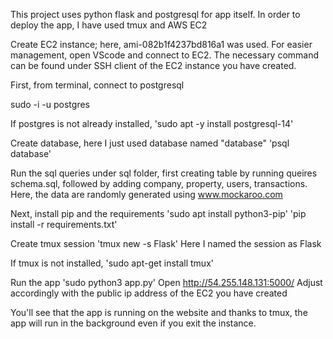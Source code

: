 This project uses python flask and postgresql for app itself.
In order to deploy the app, I have used tmux and AWS EC2

Create EC2 instance; here, ami-082b1f4237bd816a1 was used.
For easier management, open VScode and connect to EC2.
The necessary command can be found under SSH client of the EC2 instance you have created.

First, from terminal, connect to postgresql

  sudo -i -u postgres
  
If postgres is not already installed,
'sudo apt -y install postgresql-14'

Create database, here I just used database named "database"
'psql database'

Run the sql queries under sql folder,
first creating table by running queires schema.sql,
followed by adding company, property, users, transactions.
Here, the data are randomly generated using www.mockaroo.com

Next, install pip and the requirements
'sudo apt install python3-pip'
'pip install -r requirements.txt'

Create tmux session
'tmux new -s Flask'
Here I named the session as Flask

If tmux is not installed,
'sudo apt-get install tmux'

Run the app
'sudo python3 app.py'
Open http://54.255.148.131:5000/
Adjust accordingly with the public ip address of the EC2 you have created


You'll see that the app is running on the website and thanks to tmux, the app will run in the background even if you exit the instance.
